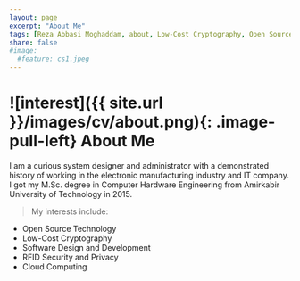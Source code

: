 ```yaml
---
layout: page
excerpt: "About Me"
tags: [Reza Abbasi Moghaddam, about, Low-Cost Cryptography, Open Source Technology]
share: false
#image:
  #feature: cs1.jpeg
---
```


# ![interest]({{ site.url }}/images/cv/about.png){: .image-pull-left} About Me

I am a curious system designer and administrator with a demonstrated history of working in the electronic manufacturing industry and IT company. I got my M.Sc. degree in Computer Hardware Engineering from Amirkabir University of Technology in 2015.

> My interests include:

+ Open Source Technology
+ Low-Cost Cryptography
+ Software Design and Development
+ RFID Security and Privacy
+ Cloud Computing
